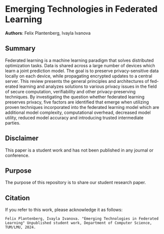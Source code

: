 # Emerging Technologies in Federated Learning

**Authors**: Felix Plantenberg, Ivayla Ivanova

## Summary
Federated learning is a machine learning paradigm that solves distributed optimization tasks. Data is shared across a large number of devices which learn a joint prediction model. The goal is to preserve privacy-sensitive data locally on each device, while propagating encrypted updates to a central server. This review presents the general principles and architectures of fed- erated learning and analyzes solutions to various privacy issues in the field of secure computation, verifiability and other privacy-preserving techniques. By investigating the question whether federated learning preserves privacy, five factors are identified that emerge when utilizing proven techniques incorporated into the federated learning model which are additional model complexity, computational overhead, decreased model utility, reduced model accuracy and introducing trusted intermediate parties.

## Disclaimer
This paper is a student work and has not been published in any journal or conference.

## Purpose
The purpose of this repository is to share our student research paper.

## Citation
If you refer to this work, please acknowledge it as follows:
```plaintext
Felix Plantenberg, Ivayla Ivanova. "Emerging Technologies in Federated Learning" Unpublished student work, Department of Computer Science, TUM/LMU, 2024.
```
